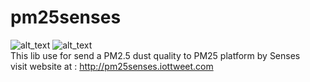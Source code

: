 # pm25senses
![alt_text](https://img.shields.io/badge/Compatible-ArduinoIDE-green.svg "bulidpassing")
![alt_text](https://img.shields.io/badge/Support-ESP8266-blue.svg "bulidpassing")<br>
This lib use for send a PM2.5 dust quality to PM25 platform by Senses<br>
visit website at : http://pm25senses.iottweet.com
